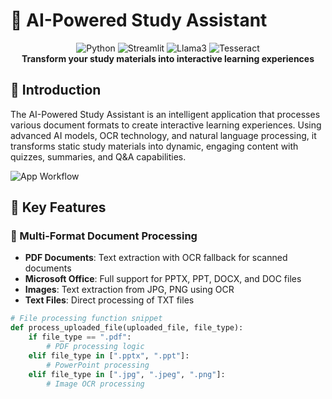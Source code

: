 # 🤖 AI-Powered Study Assistant

<div align="center">
  <img src="https://img.shields.io/badge/Python-3.9%2B-blue" alt="Python">
  <img src="https://img.shields.io/badge/Framework-Streamlit-red" alt="Streamlit">
  <img src="https://img.shields.io/badge/LLM-Llama3--8b-brightgreen" alt="Llama3">
  <img src="https://img.shields.io/badge/OCR-Tesseract-yellowgreen" alt="Tesseract">
  <br>
  <strong>Transform your study materials into interactive learning experiences</strong>
</div>

## 🌟 Introduction
The AI-Powered Study Assistant is an intelligent application that processes various document formats to create interactive learning experiences. Using advanced AI models, OCR technology, and natural language processing, it transforms static study materials into dynamic, engaging content with quizzes, summaries, and Q&A capabilities.

![App Workflow](https://via.placeholder.com/800x400.png?text=Document+Processing+Workflow+Diagram)

## 🚀 Key Features

### 📁 Multi-Format Document Processing
- **PDF Documents**: Text extraction with OCR fallback for scanned documents
- **Microsoft Office**: Full support for PPTX, PPT, DOCX, and DOC files
- **Images**: Text extraction from JPG, PNG using OCR
- **Text Files**: Direct processing of TXT files

```python
# File processing function snippet
def process_uploaded_file(uploaded_file, file_type):
    if file_type == ".pdf":
        # PDF processing logic
    elif file_type in [".pptx", ".ppt"]:
        # PowerPoint processing
    elif file_type in [".jpg", ".jpeg", ".png"]:
        # Image OCR processing
